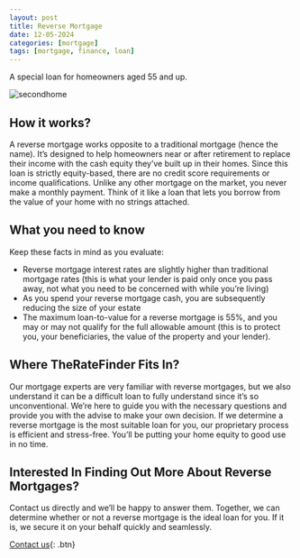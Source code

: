 ```yaml
---
layout: post
title: Reverse Mortgage
date: 12-05-2024
categories: [mortgage]
tags: [mortgage, finance, loan]
---
```


A special loan for homeowners aged 55 and up.

![secondhome](https://media.istockphoto.com/id/1367867721/photo/savings-concept-nest-egg-of-old-elderly-senior-couple-grandparents-husband-and-wife-saving.jpg?s=612x612&w=0&k=20&c=Cbn-tGRXNaGBROCdD2KUYA1W9Vf3XxT_V3urCR0RbeA=)

## How it works?

A reverse mortgage works opposite to a traditional mortgage (hence the name). It’s designed to help homeowners near or after retirement to replace their income with the cash equity they’ve built up in their homes. Since this loan is strictly equity-based, there are no credit score requirements or income qualifications. Unlike any other mortgage on the market, you never make a monthly payment. Think of it like a loan that lets you borrow from the value of your home with no strings attached.

## What you need to know

Keep these facts in mind as you evaluate:

- Reverse mortgage interest rates are slightly higher than traditional mortgage rates (this is what your lender is paid only once you pass away, not what you need to be concerned with while you’re living)
- As you spend your reverse mortgage cash, you are subsequently reducing the size of your estate
- The maximum loan-to-value for a reverse mortgage is 55%, and you may or may not qualify for the full allowable amount (this is to protect you, your beneficiaries, the value of the property and your lender).

## Where TheRateFinder Fits In?

Our mortgage experts are very familiar with reverse mortgages, but we also understand it can be a difficult loan to fully understand since it’s so unconventional. We’re here to guide you with the necessary questions and provide you with the advise to make your own decision. If we determine a reverse mortgage is the most suitable loan for you, our proprietary process is efficient and stress-free. You’ll be putting your home equity to good use in no time.

## Interested In Finding Out More About Reverse Mortgages?

Contact us directly and we’ll be happy to answer them. Together, we can determine whether or not a reverse mortgage is the ideal loan for you. If it is, we secure it on your behalf quickly and seamlessly.

[Contact us](https://theratefinder.ca/){: .btn}